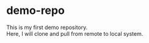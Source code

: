 # demo-repo

This is my first demo repository.
<br>
Here, I will clone and pull from remote to local system.
